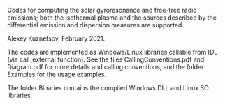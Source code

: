 Codes for computing the solar gyroresonance and free-free radio emissions; both the isothermal plasma and the sources described by the differential emission and dispersion measures are supported.

Alexey Kuznetsov, February 2021.

The codes are implemented as Windows/Linux libraries callable from IDL (via call_external function). See the files CallingConventions.pdf and Diagram.pdf for more details and calling conventions, and the folder Examples for the usage examples. 

The folder Binaries contains the compiled Windows DLL and Linux SO libraries.
